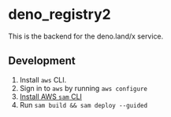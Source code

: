 # deno_registry2

This is the backend for the deno.land/x service.

## Development

1. Install `aws` CLI.
2. Sign in to `aws` by running `aws configure`
3. [Install AWS `sam` CLI](https://docs.aws.amazon.com/serverless-application-model/latest/developerguide/serverless-sam-cli-install.html)
4. Run `sam build && sam deploy --guided`
